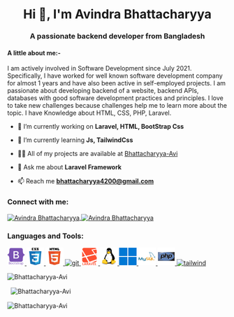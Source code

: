 <h1 align="center">Hi 👋, I'm Avindra Bhattacharyya</h1>
<h3 align="center">A passionate backend developer from Bangladesh</h3>

<!-- About myself -->
<p align="left">
    <h4> A little about me:- </h4>
I am actively involved in Software Development since July 2021. Specifically, I have worked for well known software development company for almost 1 years and have also been active in self-employed projects. I am passionate about developing backend of a website, backend APIs, databases with good software development practices and principles.
I love to take new challenges because challenges help me to learn more about the topic.
I have Knowledge about HTML, CSS, PHP, Laravel.
</p>

- 🔭 I’m currently working on **Laravel, HTML, BootStrap Css**

- 🌱 I’m currently learning **Js, TailwindCss**

- 👨‍💻 All of my projects are available at [Bhattacharyya-Avi](Bhattacharyya-Avi)

- 💬 Ask me about **Laravel Framework**

- 📫 Reach me **bhattacharyya4200@gmail.com**

<!-- social link -->
<h3 align="left">Connect with me:</h3>
<p align="left">
    <!-- LinkedIn -->
    <a href="" target="blank">
        <img align="center" src="https://raw.githubusercontent.com/rahuldkjain/github-profile-readme-generator/master/src/images/icons/Social/linked-in-alt.svg" alt="Avindra Bhattacharyya" height="30" width="40" />
    </a>
    <!-- Facebook -->
    <a href="" target="blank">
        <img align="center" src="https://raw.githubusercontent.com/rahuldkjain/github-profile-readme-generator/master/src/images/icons/Social/facebook.svg" alt="Avindra Bhattacharyya" height="30" width="40" />
    </a>
</p>

<!-- Language and tools -->
<h3 align="left">Languages and Tools:</h3>
<p align="left"> 
    <!-- Bootstrap -->
    <a href="https://getbootstrap.com" target="_blank" rel="noreferrer"> 
        <img src="https://raw.githubusercontent.com/devicons/devicon/master/icons/bootstrap/bootstrap-plain-wordmark.svg" alt="bootstrap" width="40" height="40"/> 
    </a> 
    <!-- Css -->
    <a href="https://www.w3schools.com/css/" target="_blank" rel="noreferrer"> 
        <img src="https://raw.githubusercontent.com/devicons/devicon/master/icons/css3/css3-original-wordmark.svg" alt="css3" width="40" height="40"/> 
    </a> 
    <!-- Html --> 
    <a href="https://www.w3.org/html/" target="_blank" rel="noreferrer"> 
        <img src="https://raw.githubusercontent.com/devicons/devicon/master/icons/html5/html5-original-wordmark.svg" alt="html5" width="40" height="40"/> 
    </a>
    <!-- git -->
    <a href="https://git-scm.com/" target="_blank" rel="noreferrer"> 
        <img src="https://www.vectorlogo.zone/logos/git-scm/git-scm-icon.svg" alt="git" width="40" height="40"/> 
    </a>
      <!-- Laravel -->
    <a href="https://laravel.com/" target="_blank" rel="noreferrer"> 
        <img src="https://raw.githubusercontent.com/devicons/devicon/master/icons/laravel/laravel-plain-wordmark.svg" alt="laravel" width="40" height="40"/> 
    </a> 
    <!-- Linux -->
    <a href="https://www.linux.org/" target="_blank" rel="noreferrer"> 
        <img src="https://raw.githubusercontent.com/devicons/devicon/master/icons/linux/linux-original.svg" alt="linux" width="40" height="40"/> 
    </a> 
    <!-- Windows -->
    <a href="https://www.microsoft.com/en-us/" target="_blank" rel="noreferrer"> 
        <img src="https://raw.githubusercontent.com/github/explore/379d49236d826364be968345e0a085d044108cff/topics/windows/windows.png" alt="windows" width="40" height="40"/> 
    </a> 
    <!-- Mysql -->
    <a href="https://www.mysql.com/" target="_blank" rel="noreferrer"> 
        <img src="https://raw.githubusercontent.com/devicons/devicon/master/icons/mysql/mysql-original-wordmark.svg" alt="mysql" width="40" height="40"/> 
    </a> 
    <!-- Php -->
    <a href="https://www.php.net" target="_blank" rel="noreferrer"> 
        <img src="https://raw.githubusercontent.com/devicons/devicon/master/icons/php/php-original.svg" alt="php" width="40" height="40"/> 
    </a>
    <!-- Tailwind -->
    <a href="https://tailwindcss.com/" target="_blank" rel="noreferrer"> 
        <img src="https://www.vectorlogo.zone/logos/tailwindcss/tailwindcss-icon.svg" alt="tailwind" width="40" height="40"/> 
    </a>
</p>

<p>
    <img align="center" src="https://github-readme-stats.vercel.app/api/top-langs?username=Bhattacharyya-Avi&show_icons=true&locale=en&layout=compact" alt="Bhattacharyya-Avi" />
</p>

<p>&nbsp;
    <img align="center" src="https://github-readme-stats.vercel.app/api?username=Bhattacharyya-Avi&show_icons=true&locale=en" alt="Bhattacharyya-Avi" />
</p>

<p>
    <img align="center" src="https://github-readme-streak-stats.herokuapp.com/?user=Bhattacharyya-Avi&" alt="Bhattacharyya-Avi" />
</p>
